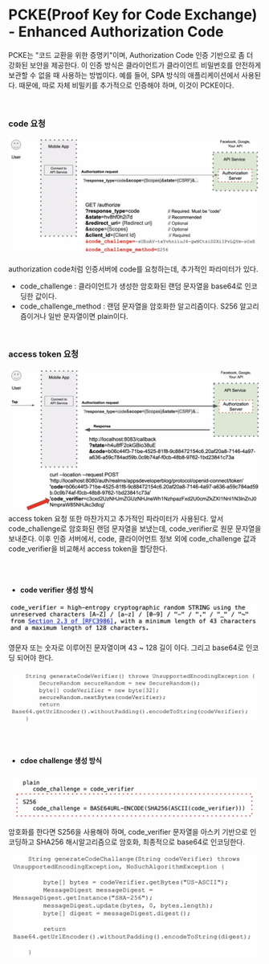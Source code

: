 # PCKE(Proof Key for Code Exchange) - Enhanced Authorization Code

PCKE는 "코드 교환을 위한 증명키"이며, Authorization Code 인증 기반으로 좀 더 강화된 보안을 제공한다. 이 인증 방식은 클라이언트가 클라이언트 비밀번호를 안전하게 보관할 수 없을 때 사용하는 방법이다. 예를 들어, SPA 방식의 애플리케이션에서 사용된다. 때문에, 따로 자체 비밀키를 추가적으로 인증해야 하며, 이것이 PCKE이다. 

<br/>

### code 요청

<img src="images/pcke/code request.png">

authorization code처럼 인증서버에 code를 요청하는데, 추가적인 파라미터가 있다.

* code_challenge : 클라이언트가 생성한 암호화된 랜덤 문자열을 base64로 인코딩한 값이다.
* code_challenge_method : 랜덤 문자열을 암호화한 알고리즘이다. S256 알고리즘이거나 일반 문자열이면 plain이다.

<br/>

### access token 요청

<img src="images/pcke/token request.png">
access token 요청 또한 마찬가지고 추가적인 파라미터가 사용된다. 앞서 code_challenge로 암호화된 랜덤 문자열을 보냈는데, code_verifier로 원문 문자열을 보내준다. 이후 인증 서버에서, code, 클라이어언트 정보 외에 code_challenge 값과 code_verifier을 비교해서 access token을 할당한다.

<br/><br/>

* **code verifier 생성 방식**

<img src="images/pcke/code verifier.png">

영문자 또는 숫자로 이루어진 문자열이며 43 ~ 128 길이 이다. 그리고 base64로 인코딩 되어야 한다.

<img src="images/pcke/code verifier source.png">

<br/><br/>

* **cdoe challenge 생성 방식**

<img src="images/pcke/code challenge.png">

암호화를 한다면 S256을 사용해야 하며, code_verifier 문자열을 아스키 기반으로 인코딩하고 SHA256 해시알고리즘으로 암호화, 최종적으로 base64로 인코딩한다.

<img src="images/pcke/code challenge source.png">


